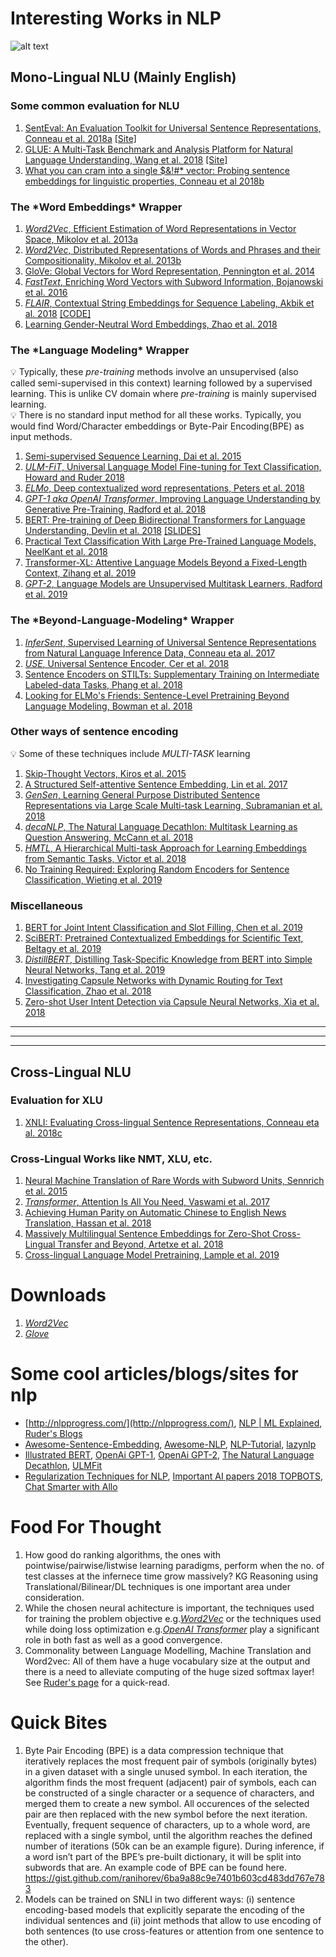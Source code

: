 # Interesting Works in NLP
![alt text][how_i_met_your_paper]
## Mono-Lingual NLU (Mainly English)
### Some common evaluation for NLU
1. [SentEval: An Evaluation Toolkit for Universal Sentence Representations, Conneau et al. 2018a][Conneau et al. 2018a] [[Site]](https://github.com/facebookresearch/SentEval)
1. [GLUE: A Multi-Task Benchmark and Analysis Platform for Natural Language Understanding, Wang et al. 2018][Wang et al. 2018] [[Site]](https://gluebenchmark.com/leaderboard)
1. [What you can cram into a single $&!#\* vector: Probing sentence embeddings for linguistic properties, Conneau et al 2018b][Conneau et al 2018b]
### The \*Word Embeddings\* Wrapper
1. [*Word2Vec*, Efficient Estimation of Word Representations in Vector Space, Mikolov et al. 2013a][Mikolov et al. 2013a]
1. [*Word2Vec*, Distributed Representations of Words and Phrases and their Compositionality, Mikolov et al. 2013b][Mikolov et al. 2013b]
1. [GloVe: Global Vectors for Word Representation, Pennington et al. 2014][Pennington et al. 2014]
1. [*FastText*, Enriching Word Vectors with Subword Information, Bojanowski et al. 2016][Bojanowski et al. 2016]
1. [*FLAIR*, Contextual String Embeddings for Sequence Labeling, Akbik et al. 2018][Akbik et al. 2018] [[CODE]](https://github.com/zalandoresearch/flair)
1. [Learning Gender-Neutral Word Embeddings, Zhao et al. 2018][Zhao et al. 2018]
### The \*Language Modeling\* Wrapper
:bulb: Typically, these *pre-training* methods involve an unsupervised (also called semi-supervised in this context) learning followed by a supervised learning. This is unlike CV domain where *pre-training* is mainly supervised learning.   
:bulb: There is no standard input method for all these works. Typically, you would find Word/Character embeddings or Byte-Pair Encoding(BPE) as input methods.
1. [Semi-supervised Sequence Learning, Dai et al. 2015][Dai et al. 2015]
1. [*ULM-FiT*, Universal Language Model Fine-tuning for Text Classification, Howard and Ruder 2018][Howard and Ruder 2018]
1. [*ELMo*, Deep contextualized word representations, Peters et al. 2018][Peters et al. 2018] 
1. [*GPT-1 aka OpenAI Transformer*, Improving Language Understanding by Generative Pre-Training, Radford et al. 2018][Radford et al. 2018]
1. [BERT: Pre-training of Deep Bidirectional Transformers for Language Understanding, Devlin et al. 2018][Devlin et al. 2018] [[SLIDES]](https://nlp.stanford.edu/seminar/details/jdevlin.pdf)
1. [Practical Text Classification With Large Pre-Trained Language Models, NeelKant et al. 2018][NeelKant et al. 2018]
1. [Transformer-XL: Attentive Language Models Beyond a Fixed-Length Context, Zihang et al. 2019][Zihang et al. 2019]
1. [*GPT-2*, Language Models are Unsupervised Multitask Learners, Radford et al. 2019][Radford et al. 2019]
### The \*Beyond-Language-Modeling\* Wrapper
1. [*InferSent*, Supervised Learning of Universal Sentence Representations from Natural Language Inference Data, Conneau eta al. 2017][Conneau eta al. 2017]
1. [*USE*, Universal Sentence Encoder, Cer et al. 2018][Cer et al. 2018]
1. [Sentence Encoders on STILTs: Supplementary Training on Intermediate Labeled-data Tasks, Phang et al. 2018][Phang et al. 2018]
1. [Looking for ELMo's Friends: Sentence-Level Pretraining Beyond Language Modeling, Bowman et al. 2018][Bowman et al. 2018]
### Other ways of sentence encoding
:bulb: Some of these techniques include *MULTI-TASK* learning
1. [Skip-Thought Vectors, Kiros et al. 2015][Kiros et al. 2015]
1. [A Structured Self-attentive Sentence Embedding, Lin et al. 2017][Lin et al. 2017]
1. [*GenSen*, Learning General Purpose Distributed Sentence Representations via Large Scale Multi-task Learning, Subramanian et al. 2018][Subramanian et al. 2018]
1. [*decaNLP*, The Natural Language Decathlon: Multitask Learning as Question Answering, McCann et al. 2018][McCann et al. 2018]
1. [*HMTL*, A Hierarchical Multi-task Approach for Learning Embeddings from Semantic Tasks, Victor et al. 2018][Victor et al. 2018]
1. [No Training Required: Exploring Random Encoders for Sentence Classification, Wieting et al. 2019][Wieting et al. 2019]
### Miscellaneous
1. [BERT for Joint Intent Classification and Slot Filling, Chen et al. 2019][Chen et al. 2019]
1. [SciBERT: Pretrained Contextualized Embeddings for Scientific Text, Beltagy et al. 2019][Beltagy et al. 2019]
1. [*DistillBERT*, Distilling Task-Specific Knowledge from BERT into Simple Neural Networks, Tang et al. 2019][Tang et al. 2019]
1. [Investigating Capsule Networks with Dynamic Routing for Text Classification, Zhao et al. 2018][Zhao et al. 2018]
1. [Zero-shot User Intent Detection via Capsule Neural Networks, Xia et al. 2018][Xia et al. 2018]
---
---
---
## Cross-Lingual NLU
### Evaluation for XLU
1. [XNLI: Evaluating Cross-lingual Sentence Representations, Conneau eta al. 2018c][Conneau eta al. 2018c]
### Cross-Lingual Works like NMT, XLU, etc.
1. [Neural Machine Translation of Rare Words with Subword Units, Sennrich et al. 2015][Sennrich et al. 2015]
1. [*Transformer*, Attention Is All You Need, Vaswami et al. 2017][Vaswami et al. 2017]
1. [Achieving Human Parity on Automatic Chinese to English News Translation, Hassan et al. 2018][Hassan et al. 2018]
1. [Massively Multilingual Sentence Embeddings for Zero-Shot Cross-Lingual Transfer and Beyond, Artetxe et al. 2018][Artetxe et al. 2018]
1. [Cross-lingual Language Model Pretraining, Lample et al. 2019][Lample et al. 2019]


# Downloads
1. [*Word2Vec*](https://github.com/mmihaltz/word2vec-GoogleNews-vectors/)
1. [*Glove*](https://nlp.stanford.edu/projects/glove/)



# Some cool articles/blogs/sites for nlp
- [http://nlpprogress.com/](http://nlpprogress.com/),
  [NLP | ML Explained](http://mlexplained.com/category/nlp/),
  [Ruder's Blogs](http://ruder.io) </br>
- [Awesome-Sentence-Embedding](https://github.com/Separius/awesome-sentence-embedding),
  [Awesome-NLP](https://github.com/keon/awesome-nlp),
  [NLP-Tutorial](https://github.com/graykode/nlp-tutorial),
  [lazynlp](https://github.com/chiphuyen/lazynlp) </br>
- [Illustrated BERT](http://jalammar.github.io/illustrated-bert/),
  [OpenAi GPT-1](https://openai.com/blog/language-unsupervised/),
  [OpenAi GPT-2](https://openai.com/blog/better-language-models/),
  [The Natural Language Decathlon](https://blog.einstein.ai/the-natural-language-decathlon/),
  [ULMFit](https://yashuseth.blog/2018/06/17/understanding-universal-language-model-fine-tuning-ulmfit/) </br>
- [Regularization Techniques for NLP](http://mlexplained.com/2018/03/02/regularization-techniques-for-natural-language-processing-with-code-examples/),
  [Important AI papers 2018 TOPBOTS](https://www.topbots.com/most-important-ai-research-papers-2018/),
  [Chat Smarter with Allo](https://ai.googleblog.com/2016/05/chat-smarter-with-allo.html) </br>




# Food For Thought
1. How good do ranking algorithms, the ones with pointwise/pairwise/listwise learning paradigms, perform when the no. of test classes at the infernece time grow massively? KG Reasoning using Translational/Bilinear/DL techniques is one important area under consideration.
1. While the chosen neural achitecture is important, the techniques used for training the problem objective e.g.[*Word2Vec*][Mikolov et al. 2013b] or the techniques used while doing loss optimization e.g.[*OpenAI Transformer*][Radford et al. 2018] play a significant role in both fast as well as a good convergence.
1. Commonality between Language Modelling, Machine Translation and Word2vec: All of them have a huge vocabulary size at the output and there is a need to alleviate computing of the huge sized softmax layer! See [Ruder's page](http://ruder.io/word-embeddings-softmax/index.html) for a quick-read.





# Quick Bites
1. Byte Pair Encoding (BPE) is a data compression technique that iteratively replaces the most frequent pair of symbols (originally bytes) in a given dataset with a single unused symbol. In each iteration, the algorithm finds the most frequent (adjacent) pair of symbols, each can be constructed of a single character or a sequence of characters, and merged them to create a new symbol. All occurences of the selected pair are then replaced with the new symbol before the next iteration. Eventually, frequent sequence of characters, up to a whole word, are replaced with a single symbol, until the algorithm reaches the defined number of iterations (50k can be an example figure). During inference, if a word isn’t part of the BPE’s pre-built dictionary, it will be split into subwords that are. An example code of BPE can be found here. https://gist.github.com/ranihorev/6ba9a88c9e7401b603cd483dd767e783
1. Models can be trained on SNLI in two different ways: (i) sentence encoding-based models that explicitly separate the encoding of the individual sentences and (ii) joint methods that allow to use encoding of both sentences (to use cross-features or attention from one sentence to the other).






[how_i_met_your_paper]: https://github.com/murali1996/nlp/blob/master/images/how_i_met_your_paper.png "Connections"

[Mikolov et al. 2013a]: https://arxiv.org/abs/1301.3781
[Mikolov et al. 2013b]: https://arxiv.org/abs/1310.4546
[Pennington et al. 2014]: https://www.aclweb.org/anthology/D14-1162
[Bojanowski et al. 2016]: https://arxiv.org/abs/1607.04606
[Peters et al. 2018]: https://arxiv.org/abs/1802.05365
[Akbik et al. 2018]: http://alanakbik.github.io/papers/coling2018.pdf
[Lin et al. 2017]: https://arxiv.org/abs/1703.03130
[Vaswami et al. 2017]: https://arxiv.org/pdf/1706.03762.pdf
[Radford et al. 2018]: https://s3-us-west-2.amazonaws.com/openai-assets/research-covers/language-unsupervised/language_understanding_paper.pdf
[Howard and Ruder 2018]: https://arxiv.org/abs/1801.06146
[Devlin et al. 2018]:https://arxiv.org/abs/1810.04805
[Radford et al. 2019]: https://d4mucfpksywv.cloudfront.net/better-language-models/language_models_are_unsupervised_multitask_learners.pdf
[Xia et al. 2018]: https://arxiv.org/abs/1809.00385
[Cer et al. 2018]: https://arxiv.org/pdf/1803.11175.pdf
[Subramanian et al. 2018]: https://arxiv.org/abs/1804.00079
[McCann et al. 2018]: https://arxiv.org/abs/1806.08730
[Zihang et al. 2019]: https://arxiv.org/abs/1901.02860v2
[Victor et al. 2018]: https://arxiv.org/abs/1811.06031
[Dai et al. 2015]: https://arxiv.org/abs/1511.01432
[Chen et al. 2019]: https://arxiv.org/abs/1902.10909
[Zhao et al. 2018]: https://arxiv.org/abs/1804.00538
[Conneau eta al. 2017]: https://arxiv.org/abs/1705.02364
[Wieting et al. 2019]: https://arxiv.org/abs/1901.10444
[Beltagy et al. 2019]: https://arxiv.org/abs/1903.10676
[NeelKant et al. 2018]: https://arxiv.org/abs/1812.01207
[Wang et al. 2018]: https://arxiv.org/abs/1804.07461
[Hassan et al. 2018]: https://arxiv.org/abs/1803.05567
[Bowman et al. 2018]: https://arxiv.org/abs/1812.10860
[Tang et al. 2019]: https://arxiv.org/abs/1903.12136
[Sennrich et al. 2015]: https://arxiv.org/abs/1508.07909
[Artetxe et al. 2018]: https://arxiv.org/abs/1812.10464
[Zhao et al. 2018]: https://arxiv.org/abs/1809.01496
[Lample et al. 2019]: https://arxiv.org/abs/1901.07291
[Conneau eta al. 2018c]: https://arxiv.org/abs/1809.05053
[Kiros et al. 2015]: https://arxiv.org/abs/1506.06726
[Conneau et al. 2018a]: https://arxiv.org/abs/1803.05449
[Phang et al. 2018]: https://arxiv.org/abs/1811.01088
[Conneau et al 2018b]: https://arxiv.org/abs/1805.01070

[Illustrated BERT]: http://jalammar.github.io/illustrated-bert/
[OpenAi GPT-1]: https://openai.com/blog/language-unsupervised/
[OpenAi GPT-2]: https://openai.com/blog/better-language-models/
[The Natural Language Decathlon]: https://blog.einstein.ai/the-natural-language-decathlon/
[ULMFit]: https://yashuseth.blog/2018/06/17/understanding-universal-language-model-fine-tuning-ulmfit/
[Important AI papers 2018 TOPBOTS]: https://www.topbots.com/most-important-ai-research-papers-2018/
[Chat Smarter with Allo]: https://ai.googleblog.com/2016/05/chat-smarter-with-allo.html
[Regularization Techniques for NLP]: http://mlexplained.com/2018/03/02/regularization-techniques-for-natural-language-processing-with-code-examples/
